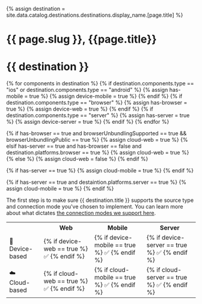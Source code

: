 {% assign destination = site.data.catalog.destinations.destinations.display_name.[page.title] %}

<h1>{{ page.slug }}, {{page.title}}</h1>
<h1> {{ destination }} </h1>
<!--
components -> how do we send data
platforms -> what data do we recognize-->

{% for components in destination %}
  {% if destination.components.type == "ios" or destination.components.type == "android" %}
    {% assign has-mobile = true %}
    {% assign device-mobile = true %}
  {% endif %}
  {% if destination.components.type == "browser" %}
    {% assign has-browser = true %}
    {% assign device-web = true %}
  {% endif %}
  {% if destination.components.type == "server" %}
    {% assign has-server = true %}
    {% assign device-server = true %}
  {% endif %}
{% endfor %}

<!-- `cloud-web` is complicated -->
{% if has-browser == true and browserUnbundlingSupported == true && browserUnbundlingPublic == true %}
  {% assign cloud-web = true %}
{% elsif has-server == true and has-browser == false and destination.platforms.browser == true %}
  {% assign cloud-web = true %}
{% else %}
  {% assign cloud-web = false %}
{% endif %}

<!-- cloud-mobile only checks for server? -->
{% if has-server == true %}
{% assign cloud-mobile = true %}
{% endif %}

<!-- cloud-server is also complicated -->
{% if has-server == true and destaintion.platforms.server == true %}
{% assign cloud-mobile = true %}
{% endif %}

The first step is to make sure {{ destination.title }} supports the source type and connection mode you've chosen to implement. You can learn more about what dictates [the connection modes we support here](https://segment.com/docs/destinations/#connection-modes).

<table>
  <tr>
    <th></th>
    <th>Web</th>
    <th>Mobile</th>
    <th>Server</th>
  </tr>
  <tr>
    <td>📱 Device-based</td>
    <td>{% if device-web == true %} ✅ {% endif %}</td>
    <td>{% if device-mobile == true %} ✅ {% endif %}</td>
    <td>{% if device-server == true %} ✅ {% endif %}</td>
  </tr>
  <tr>
    <td>☁️  Cloud-based</td>
    <td>{% if cloud-web == true %} ✅ {% endif %}</td>
    <td>{% if cloud-mobile == true %} ✅ {% endif %}</td>
    <td>{% if cloud-server == true %} ✅ {% endif %}</td>
  </tr>
</table>
